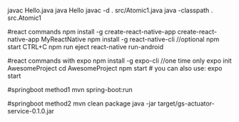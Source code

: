 javac Hello.java
java Hello
javac -d . src/Atomic1.java
java -classpath . src.Atomic1

#react commands 
npm install -g create-react-native-app
create-react-native-app MyReactNative
npm install -g react-native-cli //optional
npm start
CTRL+C
npm run eject
react-native run-android

#react commands with expo
npm install -g expo-cli   //one time only
expo init AwesomeProject
cd AwesomeProject
npm start # you can also use: expo start

#springboot method1
mvn spring-boot:run

#springboot method2
mvn clean package
java -jar target/gs-actuator-service-0.1.0.jar









